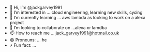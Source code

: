 - 👋 Hi, I’m @jackgarvey1991
- 👀 I’m interested in ... cloud engineering, learning new skills, cycing
- 🌱 I’m currently learning ... aws lambda as looking to work on a alexa project
- 💞️ I’m looking to collaborate on ...alexa or lamdba
- 📫 How to reach me ... jack_garvey1991@hotmail.co.uk
- 😄 Pronouns: ... he
- ⚡ Fun fact: ...

<!---
jackgarvey1991/jackgarvey1991 is a ✨ special ✨ repository because its `README.md` (this file) appears on your GitHub profile.
You can click the Preview link to take a look at your changes.
--->
